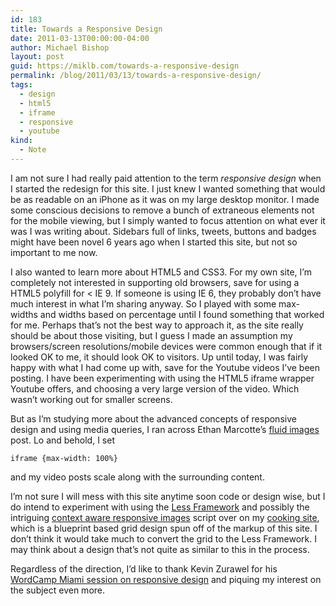 ```yaml
---
id: 183
title: Towards a Responsive Design
date: 2011-03-13T00:00:00-04:00
author: Michael Bishop
layout: post
guid: https://miklb.com/towards-a-responsive-design
permalink: /blog/2011/03/13/towards-a-responsive-design/
tags:
  - design
  - html5
  - iframe
  - responsive
  - youtube
kind:
  - Note
---
```

<p>I am not sure I had really paid attention to the term <em>responsive design</em> when I started the redesign for this site. I just knew I wanted something that would be as readable on an iPhone as it was on my large desktop monitor.  I made some conscious decisions to remove a bunch of extraneous elements not for the mobile viewing, but I simply wanted to focus attention on what ever it was I was writing about.  Sidebars full of links, tweets, buttons and badges might have been novel 6 years ago when I started this site, but not so important to me now.</p>

<p>I also wanted to learn more about HTML5 and CSS3.  For my own site, I’m completely not interested in supporting old browsers, save for using a HTML5 polyfill for < IE 9.  If someone is using IE 6, they probably don’t have much interest in what I’m sharing anyway.  So I played with some max-widths and widths based on percentage until I found something that worked for me.  Perhaps that’s not the best way to approach it, as the site really should be about those visiting, but I guess <span class="pquote-r">I made an assumption my browsers/screen resolutions/mobile devices were common enough that if it looked OK to me, it should look OK to visitors.</span>  Up until today, I was fairly happy with what I had come up with, save for the Youtube videos I’ve been posting.  I have been experimenting with using the HTML5 iframe wrapper Youtube offers, and choosing a very large version of the video.  Which wasn’t working out for smaller screens.</p>

<p>But as I’m studying more about the advanced concepts of responsive design and using media queries, I ran across Ethan Marcotte’s <a href="http://unstoppablerobotninja.com/entry/fluid-images/">fluid images</a> post.  Lo and behold, I set <pre><code>iframe {max-width: 100%}</code></pre> and my video posts scale along with the surrounding content.</p>

<p>I’m not sure I will mess with this site anytime soon code or design wise, but I do intend to experiment with using the <a href="http://lessframework.com/">Less Framework</a> and possibly the intriguing <a href="http://filamentgroup.com/lab/responsive_images_experimenting_with_context_aware_image_sizing/">context aware responsive images</a> script over on my <a href="http://cookingwith.miklb.com">cooking site</a>, which is a blueprint based grid design spun off of the markup of this site.  I don’t think it would take much to convert the grid to the Less Framework.  I may think about a design that’s not quite as similar to this in the process.</p>

<p>Regardless of the direction, I’d like to thank Kevin Zurawel for his <a href="http://arborwebsolutions.com/2011/03/wordcamp-miami-2011/">WordCamp Miami session on responsive design</a> and piquing my interest on the subject even more.</p>